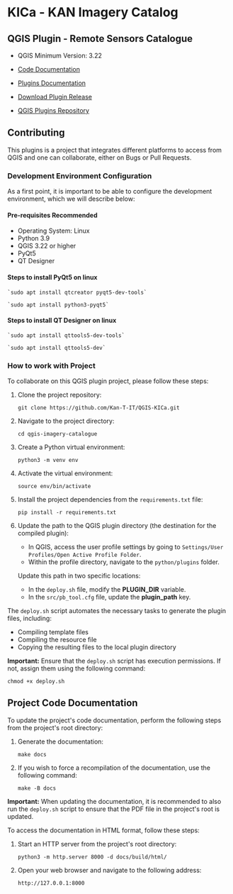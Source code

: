 # KICa - KAN Imagery Catalog

## QGIS Plugin - Remote Sensors Catalogue


*  QGIS Minimum Version: 3.22

*  [Code Documentation](https://kan-t-it.github.io/QGIS-KICa/)

*  [Plugins Documentation](https://kan-t-it.github.io/QGIS-KICa-Doc/)

*  [Download Plugin Release](https://github.com/Kan-T-IT/QGIS-KICa/releases)

*  [QGIS Plugins Repository](https://plugins.qgis.org/plugins/kan_imagery_catalog/)


## Contributing

This plugins is a project that integrates different platforms to access from QGIS and one can collaborate, either on Bugs or Pull Requests.


### Development Environment Configuration

As a first point, it is important to be able to configure the development environment, which we will describe below:


#### Pre-requisites Recommended

* Operating System: Linux
* Python 3.9
* QGIS 3.22 or higher
* PyQt5
* QT Designer


#### Steps to install PyQt5 on linux

    `sudo apt install qtcreator pyqt5-dev-tools`

    `sudo apt install python3-pyqt5`

#### Steps to install QT Designer on linux

    `sudo apt install qttools5-dev-tools`

    `sudo apt install qttools5-dev`


### How to work with Project

To collaborate on this QGIS plugin project, please follow these steps:

1. Clone the project repository:
   ```
   git clone https://github.com/Kan-T-IT/QGIS-KICa.git
   ```

2. Navigate to the project directory:
   ```
   cd qgis-imagery-catalogue
   ```

3. Create a Python virtual environment:
   ```
   python3 -m venv env
   ```

4. Activate the virtual environment:
   ```
   source env/bin/activate
   ```

5. Install the project dependencies from the `requirements.txt` file:
   ```
   pip install -r requirements.txt
   ```

6. Update the path to the QGIS plugin directory (the destination for the compiled plugin):

   - In QGIS, access the user profile settings by going to `Settings/User Profiles/Open Active Profile Folder`.
   - Within the profile directory, navigate to the `python/plugins` folder.

   Update this path in two specific locations:

   - In the `deploy.sh` file, modify the **PLUGIN_DIR** variable.
   - In the `src/pb_tool.cfg` file, update the **plugin_path** key.

The `deploy.sh` script automates the necessary tasks to generate the plugin files, including:

- Compiling template files
- Compiling the resource file
- Copying the resulting files to the local plugin directory

**Important:** Ensure that the `deploy.sh` script has execution permissions. If not, assign them using the following command:
   ```
   chmod +x deploy.sh
   ```


## Project Code Documentation

To update the project's code documentation, perform the following steps from the project's root directory:

1. Generate the documentation:
   ```
   make docs
   ```

2. If you wish to force a recompilation of the documentation, use the following command:
   ```
   make -B docs
   ```

**Important:** When updating the documentation, it is recommended to also run the `deploy.sh` script to ensure that the PDF file in the project's root is updated.

To access the documentation in HTML format, follow these steps:

1. Start an HTTP server from the project's root directory:
   ```
   python3 -m http.server 8000 -d docs/build/html/
   ```

2. Open your web browser and navigate to the following address:
   ```
   http://127.0.0.1:8000
   ```
